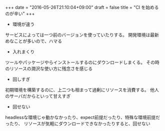+++
date = "2016-05-26T21:10:04+09:00"
draft = false
title = "CI を始めるのが辛い"
+++

- 環境が違う

サービスによっては一つ前のバージョンを使っていたりする。
開発環境は最新めなことが多いので、ハマる

- 入れまくり

ツールやパッケージやらインストールするのにダウンロードしまくる。
その時のリソースの潤沢な使い方に残念さを感じる

- 回しすぎ

初期環境を構築するのに、上二つも相まって過剰にリソースを消費する。
他人のサーバだからといって甘えすぎ

- 回せない

headlessな環境じゃ動かなかったり、expect前提だったり、特殊な環境前提だったり、
リソースが気軽にダウンロードできなかったりすると、回せない
